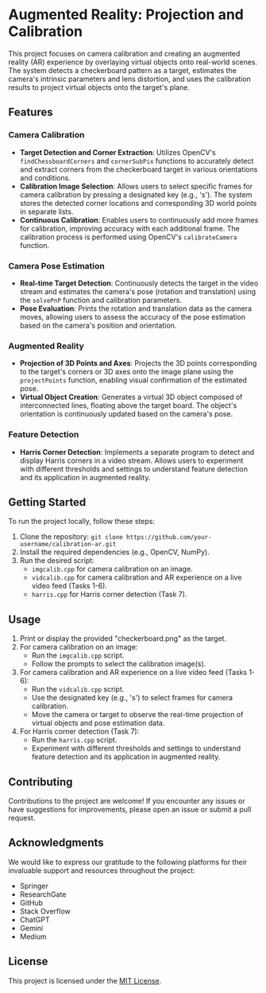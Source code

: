 

# Augmented Reality: Projection and Calibration 

This project focuses on camera calibration and creating an augmented reality (AR) experience by overlaying virtual objects onto real-world scenes. The system detects a checkerboard pattern as a target, estimates the camera's intrinsic parameters and lens distortion, and uses the calibration results to project virtual objects onto the target's plane.

## Features

### Camera Calibration
- **Target Detection and Corner Extraction**: Utilizes OpenCV's `findChessboardCorners` and `cornerSubPix` functions to accurately detect and extract corners from the checkerboard target in various orientations and conditions.
- **Calibration Image Selection**: Allows users to select specific frames for camera calibration by pressing a designated key (e.g., 's'). The system stores the detected corner locations and corresponding 3D world points in separate lists.
- **Continuous Calibration**: Enables users to continuously add more frames for calibration, improving accuracy with each additional frame. The calibration process is performed using OpenCV's `calibrateCamera` function.

### Camera Pose Estimation
- **Real-time Target Detection**: Continuously detects the target in the video stream and estimates the camera's pose (rotation and translation) using the `solvePnP` function and calibration parameters.
- **Pose Evaluation**: Prints the rotation and translation data as the camera moves, allowing users to assess the accuracy of the pose estimation based on the camera's position and orientation.

### Augmented Reality
- **Projection of 3D Points and Axes**: Projects the 3D points corresponding to the target's corners or 3D axes onto the image plane using the `projectPoints` function, enabling visual confirmation of the estimated pose.
- **Virtual Object Creation**: Generates a virtual 3D object composed of interconnected lines, floating above the target board. The object's orientation is continuously updated based on the camera's pose.

### Feature Detection
- **Harris Corner Detection**: Implements a separate program to detect and display Harris corners in a video stream. Allows users to experiment with different thresholds and settings to understand feature detection and its application in augmented reality.

## Getting Started

To run the project locally, follow these steps:

1. Clone the repository: `git clone https://github.com/your-username/calibration-ar.git`
2. Install the required dependencies (e.g., OpenCV, NumPy).
3. Run the desired script:
   - `imgcalib.cpp` for camera calibration on an image.
   - `vidcalib.cpp` for camera calibration and AR experience on a live video feed (Tasks 1-6).
   - `harris.cpp` for Harris corner detection (Task 7).

## Usage

1. Print or display the provided "checkerboard.png" as the target.
2. For camera calibration on an image:
   - Run the `imgcalib.cpp` script.
   - Follow the prompts to select the calibration image(s).
3. For camera calibration and AR experience on a live video feed (Tasks 1-6):
   - Run the `vidcalib.cpp` script.
   - Use the designated key (e.g., 's') to select frames for camera calibration.
   - Move the camera or target to observe the real-time projection of virtual objects and pose estimation data.
4. For Harris corner detection (Task 7):
   - Run the `harris.cpp` script.
   - Experiment with different thresholds and settings to understand feature detection and its application in augmented reality.

## Contributing

Contributions to the project are welcome! If you encounter any issues or have suggestions for improvements, please open an issue or submit a pull request.

## Acknowledgments

We would like to express our gratitude to the following platforms for their invaluable support and resources throughout the project:

- Springer
- ResearchGate
- GitHub
- Stack Overflow
- ChatGPT
- Gemini
- Medium

## License

This project is licensed under the [MIT License](LICENSE).

